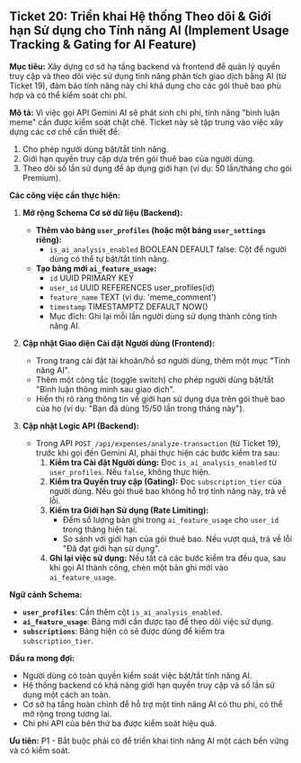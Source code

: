 ## Ticket 20: Triển khai Hệ thống Theo dõi & Giới hạn Sử dụng cho Tính năng AI (Implement Usage Tracking & Gating for AI Feature)

**Mục tiêu:** Xây dựng cơ sở hạ tầng backend và frontend để quản lý quyền truy cập và theo dõi việc sử dụng tính năng phân tích giao dịch bằng AI (từ Ticket 19), đảm bảo tính năng này chỉ khả dụng cho các gói thuê bao phù hợp và có thể kiểm soát chi phí.

**Mô tả:**
Vì việc gọi API Gemini AI sẽ phát sinh chi phí, tính năng "bình luận meme" cần được kiểm soát chặt chẽ. Ticket này sẽ tập trung vào việc xây dựng các cơ chế cần thiết để:
1.  Cho phép người dùng bật/tắt tính năng.
2.  Giới hạn quyền truy cập dựa trên gói thuê bao của người dùng.
3.  Theo dõi số lần sử dụng để áp dụng giới hạn (ví dụ: 50 lần/tháng cho gói Premium).

**Các công việc cần thực hiện:**

1.  **Mở rộng Schema Cơ sở dữ liệu (Backend):**
    -   **Thêm vào bảng `user_profiles` (hoặc một bảng `user_settings` riêng):**
        -   `is_ai_analysis_enabled` BOOLEAN DEFAULT false: Cột để người dùng có thể tự bật/tắt tính năng.
    -   **Tạo bảng mới `ai_feature_usage`:**
        -   `id` UUID PRIMARY KEY
        -   `user_id` UUID REFERENCES user_profiles(id)
        -   `feature_name` TEXT (ví dụ: 'meme_comment')
        -   `timestamp` TIMESTAMPTZ DEFAULT NOW()
        -   Mục đích: Ghi lại mỗi lần người dùng sử dụng thành công tính năng AI.

2.  **Cập nhật Giao diện Cài đặt Người dùng (Frontend):**
    -   Trong trang cài đặt tài khoản/hồ sơ người dùng, thêm một mục "Tính năng AI".
    -   Thêm một công tắc (toggle switch) cho phép người dùng bật/tắt "Bình luận thông minh sau giao dịch".
    -   Hiển thị rõ ràng thông tin về giới hạn sử dụng dựa trên gói thuê bao của họ (ví dụ: "Bạn đã dùng 15/50 lần trong tháng này").

3.  **Cập nhật Logic API (Backend):**
    -   Trong API `POST /api/expenses/analyze-transaction` (từ Ticket 19), trước khi gọi đến Gemini AI, phải thực hiện các bước kiểm tra sau:
        1.  **Kiểm tra Cài đặt Người dùng:** Đọc `is_ai_analysis_enabled` từ `user_profiles`. Nếu `false`, không thực hiện.
        2.  **Kiểm tra Quyền truy cập (Gating):** Đọc `subscription_tier` của người dùng. Nếu gói thuê bao không hỗ trợ tính năng này, trả về lỗi.
        3.  **Kiểm tra Giới hạn Sử dụng (Rate Limiting):**
            -   Đếm số lượng bản ghi trong `ai_feature_usage` cho `user_id` trong tháng hiện tại.
            -   So sánh với giới hạn của gói thuê bao. Nếu vượt quá, trả về lỗi "Đã đạt giới hạn sử dụng".
        4.  **Ghi lại việc sử dụng:** Nếu tất cả các bước kiểm tra đều qua, sau khi gọi AI thành công, chèn một bản ghi mới vào `ai_feature_usage`.

**Ngữ cảnh Schema:**
-   **`user_profiles`**: Cần thêm cột `is_ai_analysis_enabled`.
-   **`ai_feature_usage`**: Bảng mới cần được tạo để theo dõi việc sử dụng.
-   **`subscriptions`**: Bảng hiện có sẽ được dùng để kiểm tra `subscription_tier`.

**Đầu ra mong đợi:**
-   Người dùng có toàn quyền kiểm soát việc bật/tắt tính năng AI.
-   Hệ thống backend có khả năng giới hạn quyền truy cập và số lần sử dụng một cách an toàn.
-   Cơ sở hạ tầng hoàn chỉnh để hỗ trợ một tính năng AI có thu phí, có thể mở rộng trong tương lai.
-   Chi phí API của bên thứ ba được kiểm soát hiệu quả.

**Ưu tiên:** P1 - Bắt buộc phải có để triển khai tính năng AI một cách bền vững và có kiểm soát.
